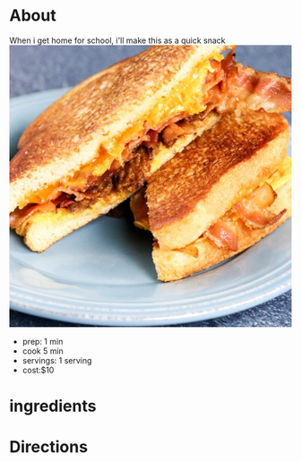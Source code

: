# About

When i get home for school, i'll make this as a quick snack
![Grilled cheese with bacon](./Three-Cheese-Bacon-and-Jalapeno-Grilled-Cheese-1-720x720.jpg)

  * prep: 1 min
  * cook 5 min
  * servings: 1 serving
  * cost:$10
  
# ingredients





# Directions
